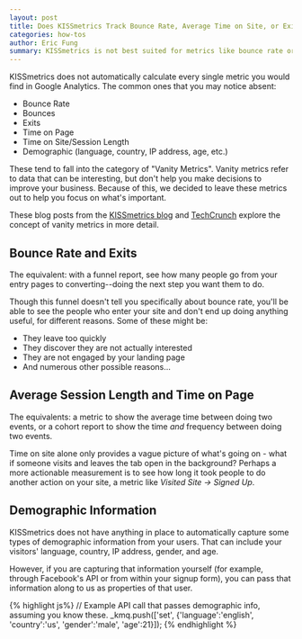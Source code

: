 ```yaml
---
layout: post
title: Does KISSmetrics Track Bounce Rate, Average Time on Site, or Exits?
categories: how-tos
author: Eric Fung
summary: KISSmetrics is not best suited for metrics like bounce rate or average time on site.
---
```

KISSmetrics does not automatically calculate every single metric you would find in Google Analytics. The common ones that you may notice absent:

* Bounce Rate
* Bounces
* Exits
* Time on Page
* Time on Site/Session Length
* Demographic (language, country, IP address, age, etc.)

These tend to fall into the category of "Vanity Metrics". Vanity metrics refer to data that can be interesting, but don't help you make decisions to improve your business. Because of this, we decided to leave these metrics out to help you focus on what's important.

These blog posts from the [KISSmetrics blog][vanity-km] and [TechCrunch][vanity-tc] explore the concept of vanity metrics in more detail.

## Bounce Rate and Exits

The equivalent: with a funnel report, see how many people go from your entry pages to converting--doing the next step you want them to do.

Though this funnel doesn't tell you specifically about bounce rate, you'll be able to see the people who enter your site and don't end up doing anything useful, for different reasons. Some of these might be:

- They leave too quickly
- They discover they are not actually interested
- They are not engaged by your landing page
- And numerous other possible reasons…

## Average Session Length and Time on Page

The equivalents: a metric to show the average time between doing two events, or a cohort report to show the time *and* frequency between doing two events.

Time on site alone only provides a vague picture of what's going on - what if someone visits and leaves the tab open in the background? Perhaps a more actionable measurement is to see how long it took people to do another action on your site, a metric like *Visited Site -> Signed Up*.

## Demographic Information

KISSmetrics does not have anything in place to automatically capture some types of demographic information from your users. That can include your visitors' language, country, IP address, gender, and age.

However, if you are capturing that information yourself (for example, through Facebook's API or from within your signup form), you can pass that information along to us as properties of that user.

{% highlight js%}
// Example API call that passes demographic info, assuming you know these.
_kmq.push(['set', {'language':'english',
                   'country':'us',
                   'gender':'male',
                   'age':21}]);
{% endhighlight %}

[vanity-km]: http://blog.kissmetrics.com/vainest-metrics/
[vanity-tc]: http://techcrunch.com/2011/07/30/vanity-metrics/
